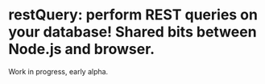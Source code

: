 

# restQuery: perform REST queries on your database! Shared bits between Node.js and browser.

Work in progress, early alpha.

